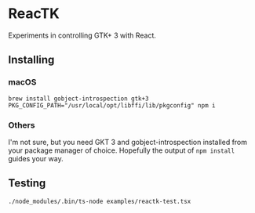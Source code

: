 # ReacTK

Experiments in controlling GTK+ 3 with React.

## Installing

### macOS

```
brew install gobject-introspection gtk+3
PKG_CONFIG_PATH="/usr/local/opt/libffi/lib/pkgconfig" npm i
```

### Others

I'm not sure, but you need GKT 3 and gobject-introspection installed from your package manager of choice. Hopefully the output of `npm install` guides your way.

## Testing

```
./node_modules/.bin/ts-node examples/reactk-test.tsx
```

